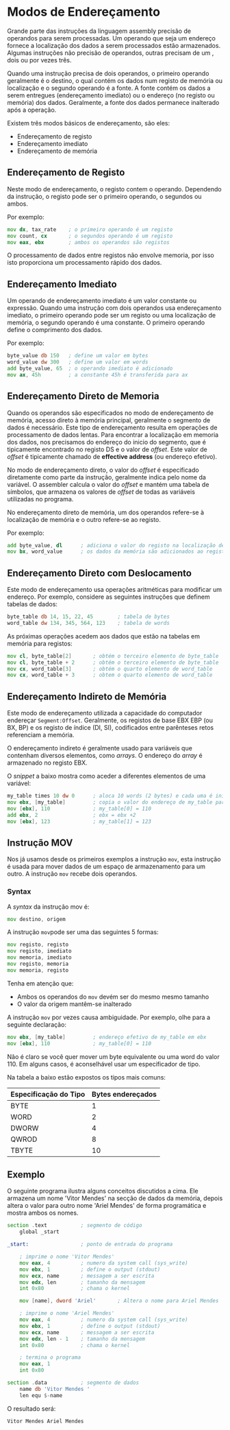 # Modos de Endereçamento

Grande parte das instruções da linguagem assembly precisão de operandos para serem processadas. Um operando que seja um endereço fornece a localização dos dados a serem processados estão armazenados. Algumas instruções não precisão de operandos, outras precisam de um , dois ou por vezes três.

Quando uma instrução precisa de dois operandos, o primeiro operando geralmente é o destino, o qual contém os dados num registo de memória ou localização e o segundo operando é a fonte. A fonte contém os dados a serem entregues (endereçamento imediato) ou o endereço (no registo ou memória) dos dados. Geralmente, a fonte dos dados permanece inalterado após a operação.

Existem três modos básicos de endereçamento, são eles:

* Endereçamento de registo
* Endereçamento imediato
* Endereçamento de memória

## Endereçamento de Registo

Neste modo de endereçamento, o registo contem o operando. Dependendo da instrução, o registo pode ser o primeiro operando, o segundos ou ambos.

Por exemplo:

```asm
mov dx, tax_rate    ; o primeiro operando é um registo
mov count, cx       ; o segundos operando é um registo
mov eax, ebx        ; ambos os operandos são registos
```

O processamento de dados entre registos não envolve memoria, por isso isto proporciona um processamento rápido dos dados.

## Endereçamento Imediato

Um operando de endereçamento imediato é um valor constante ou expressão. Quando uma instrução com dois operandos usa endereçamento imediato, o primeiro operando pode ser um registo ou uma localização de memória, o segundo operando é uma constante. O primeiro operando define o comprimento dos dados.

Por exemplo:

```asm
byte_value db 150   ; define um valor em bytes
word_value dw 300   ; define um valor em words
add byte_value, 65  ; o operando imediato é adicionado
mov ax, 45h         ; a constante 45h é transferida para ax
```

## Endereçamento Direto de Memoria

Quando os operandos são especificados no modo de endereçamento de memória, acesso direto à memória principal, geralmente o segmento de dados é necessário. Este tipo de endereçamento resulta em operações de processamento de dados lentas. Para encontrar a localização em memoria dos dados, nos precisamos do endereço do inicio do segmento, que é tipicamente encontrado no registo DS e o valor de *offset*. Este valor de *offset* é tipicamente chamado de **effective address** (ou endereço efetivo).

No modo de endereçamento direto, o valor do *offset* é especificado diretamente como parte da instrução, geralmente indica pelo nome da variável. O assembler calcula o valor do *offset* e mantém uma tabela de símbolos, que armazena os valores de *offset* de todas as variáveis utilizadas no programa.

No endereçamento direto de memória, um dos operandos refere-se à localização de memória e o outro refere-se ao registo.

Por exemplo:

```asm
add byte_value, dl      ; adiciona o valor do registo na localização de memória
mov bx, word_value      ; os dados da memória são adicionados ao registo
```

## Endereçamento Direto com Deslocamento

Este modo de endereçamento usa operações aritméticas para modificar um endereço. Por exemplo, considere as seguintes instruções que definem tabelas de dados:

```asm
byte_table db 14, 15, 22, 45        ; tabela de bytes
word_table dw 134, 345, 564, 123    ; tabela de words
```

As próximas operações acedem aos dados que estão na tabelas em memória para registos:

```asm
mov cl, byte_table[2]       ; obtém o terceiro elemento de byte_table
mov cl, byte_table + 2      ; obtém o terceiro elemento de byte_table
mov cx, word_table[3]       ; obtém o quarto elemento de word_table
mov cx, word_table + 3      ; obtem o quarto elemento de word_table
```

## Endereçamento Indireto de Memória

Este modo de endereçamento utilizada a capacidade do computador endereçar `Segment:Offset`. Geralmente, os registos de base EBX EBP (ou BX, BP) e os registo de índice (DI, SI), codificados entre parênteses retos referenciam a memória.

O endereçamento indireto é geralmente usado para variáveis que contenham diversos elementos, como *arrays*. O endereço do *array* é armazenado no registo EBX.

O *snippet* a baixo mostra como aceder a diferentes elementos de uma variável:

```asm
my_table times 10 dw 0      ; aloca 10 words (2 bytes) e cada uma é inicializada a 0
mov ebx, [my_table]         ; copia o valor do endereço de my_table para ebx
mov [ebx], 110              ; my_table[0] = 110
add ebx, 2                  ; ebx = ebx +2
mov [ebx], 123              ; my_table[1] = 123
```

## Instrução MOV

Nos já usamos desde os primeiros exemplos a instrução `mov`, esta instrução é usada para mover dados de um espaço de armazenamento para um outro. A instrução `mov` recebe dois operandos.

### Syntax

A *syntax* da instrução mov é:

```asm
mov destino, origem
```

A instrução `mov`pode ser uma das seguintes 5 formas:

```asm
mov registo, registo
mov registo, imediato
mov memoria, imediato
mov registo, memoria
mov memoria, registo
```
Tenha em atenção que:

* Ambos os operandos do `mov` devém ser do mesmo mesmo tamanho
* O valor da origem mantêm-se inalterado

A instrução `mov` por vezes causa ambiguidade. Por exemplo, olhe para a seguinte declaração:

```asm
mov ebx, [my_table]         ; endereço efetivo de my_table em ebx
mov [ebx], 110              ; my_table[0] = 110
```

Não é claro se você quer mover um byte equivalente ou uma word do valor 110. Em alguns casos, é aconselhável usar um especificador de tipo.

Na tabela a baixo estão expostos os tipos mais comuns:

| Especificação do Tipo | Bytes endereçados |
| -- | -- |
| BYTE | 1 |
| WORD | 2 |
| DWORW | 4 |
| QWROD | 8 |
| TBYTE | 10 |

## Exemplo

O seguinte programa ilustra alguns conceitos discutidos a cima. Ele armazena um nome 'Vitor Mendes' na secção de dados da memória, depois altera o valor para outro nome 'Ariel Mendes' de forma programática e mostra ambos os nomes.

```asm
section .text           ; segmento de código
    global _start

_start:                 ; ponto de entrada do programa

    ; imprime o nome 'Vitor Mendes'
    mov eax, 4          ; numero da system call (sys_write)
    mov ebx, 1          ; define o output (stdout)
    mov ecx, name       ; messagem a ser escrita
    mov edx, len        ; tamanho da mensagem
    int 0x80            ; chama o kernel

    mov [name], dword 'Ariel'       ; Altera o nome para Ariel Mendes

    ; imprime o nome 'Ariel Mendes'
    mov eax, 4          ; numero da system call (sys_write)
    mov ebx, 1          ; define o output (stdout)
    mov ecx, name       ; messagem a ser escrita
    mov edx, len - 1    ; tamanho da mensagem
    int 0x80            ; chama o kernel

    ; termina o programa
    mov eax, 1
    int 0x80

section .data           ; segmento de dados
    name db 'Vitor Mendes '
    len equ $-name
```

O resultado será:

```text
Vitor Mendes Ariel Mendes
```

 

